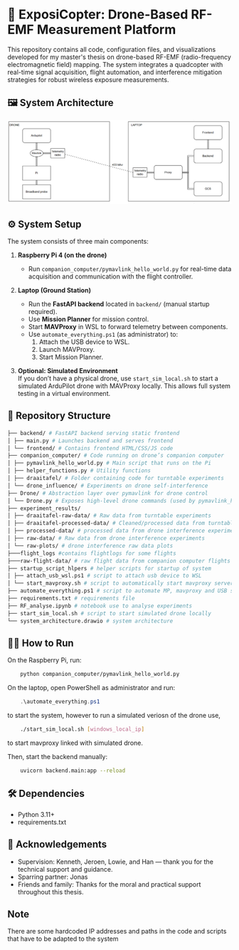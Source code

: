 # 📡 ExposiCopter: Drone-Based RF-EMF Measurement Platform

This repository contains all code, configuration files, and visualizations developed for my master's thesis on drone-based RF-EMF (radio-frequency electromagnetic field) mapping. The system integrates a quadcopter with real-time signal acquisition, flight automation, and interference mitigation strategies for robust wireless exposure measurements.

## 🖼 System Architecture

![System Architecture](system_architecture.png) 

## ⚙️ System Setup

The system consists of three main components:

1. **Raspberry Pi 4 (on the drone)**  
   - Run `companion_computer/pymavlink_hello_world.py` for real-time data acquisition and communication with the flight controller.

2. **Laptop (Ground Station)**  
   - Run the **FastAPI backend** located in `backend/` (manual startup required).
   - Use **Mission Planner** for mission control.
   - Start **MAVProxy** in WSL to forward telemetry between components.
   - Use `automate_everything.ps1` (as administrator) to:
     1. Attach the USB device to WSL.
     2. Launch MAVProxy.
     3. Start Mission Planner.

3. **Optional: Simulated Environment**  
   If you don’t have a physical drone, use `start_sim_local.sh` to start a simulated ArduPilot drone with MAVProxy locally. This allows full system testing in a virtual environment.

## 📁 Repository Structure
```bash
├── backend/ # FastAPI backend serving static frontend
│ ├── main.py # Launches backend and serves frontend
│ └── frontend/ # Contains frontend HTML/CSS/JS code
├── companion_computer/ # Code running on drone’s companion computer
│ ├── pymavlink_hello_world.py # Main script that runs on the Pi
│ ├── helper_functions.py # Utility functions
│ ├── draaitafel/ # Folder containing code for turntable experiments
│ └── drone_influence/ # Experiments on drone self-interference
├── Drone/ # Abstraction layer over pymavlink for drone control
│ └── Drone.py # Exposes high-level drone commands (used by pymavlink_hello_world and backend scripts)
├── experiment_results/ 
│ ├── draaitafel-raw-data/ # Raw data from turntable experiments
│ ├── draaitafel-processed-data/ # Cleaned/processed data from turntable
│ ├── processed-data/ # processed data from drone interference experiments
│ ├── raw-data/ # Raw data from drone interference experiments
│ └── raw-plots/ # drone interference raw data plots
├───flight_logs #contains flightlogs for some flights
├───raw-flight-data/ # raw flight data from companion computer flights
├── startup_script_hlpers # helper scripts for startup of system
│ ├── attach_usb_wsl.ps1 # script to attach usb device to WSL
│ └── start_mavproxy.sh # script to automatically start mavproxy server
├── automate_everything.ps1 # script to automate MP, mavproxy and USB startup
├── requirements.txt # requirements file
├── RF_analyse.ipynb # notebook use to analyse experiments
├── start_sim_local.sh # script to start simulated drone locally 
└── system_architecture.drawio # system architecture
```

## 🏃‍♂️ How to Run
On the Raspberry Pi, run:    
```bash
    python companion_computer/pymavlink_hello_world.py
```
On the laptop, open PowerShell as administrator and run:
```powershell
    .\automate_everything.ps1
```
to start the system, however to run a simulated veriosn of the drone use, 
```bash
    ./start_sim_local.sh [windows_local_ip]
```
to start mavproxy linked with simulated drone.

Then, start the backend manually:
```bash
    uvicorn backend.main:app --reload
```

## 🛠 Dependencies

- Python 3.11+
- requirements.txt

## 🙏 Acknowledgements

- Supervision: Kenneth, Jeroen, Lowie, and Han — thank you for the technical support and guidance.
- Sparring partner: Jonas
- Friends and family: Thanks for the moral and practical support throughout this thesis.

## Note
There are some hardcoded IP addresses and paths in the code and scripts that have to be adapted to the system
